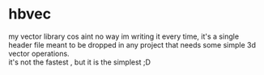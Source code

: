 # hbvec
my  vector library cos aint no way im writing it every time, it's a single header file meant to be dropped in any project that needs some simple 3d vector operations. <br>
it's not the fastest , but it is the simplest ;D
